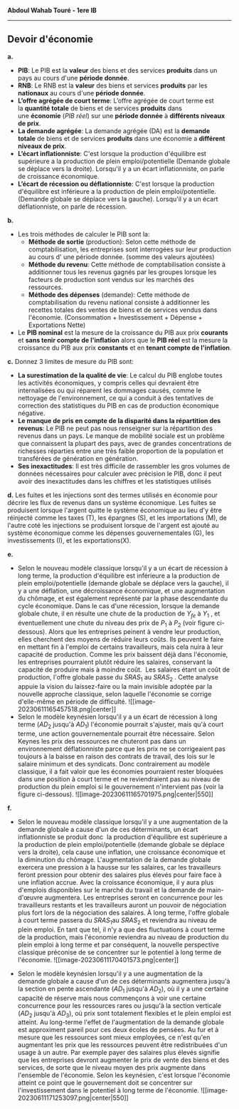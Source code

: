 **Abdoul Wahab Touré - 1ere IB**
***
## Devoir d'économie

**a.**
- **PIB**: Le PIB est la **valeur** des biens et des services **produits** dans un pays au cours d'une **période donnée**.
- **RNB**: Le RNB est la **valeur** des biens et services **produits** par les **nationaux** au cours d'une **période donnée**.
- **L’offre agrégée de court terme**: L’offre agrégée de court terme est la **quantité totale** de biens et de services **produits** dans une **économie** (_PIB réel_) sur une **période donnée** à **différents niveaux de prix**.
- **La demande agrégée**: La demande agrégée (DA) est la **demande totale** de biens et de services **produits** dans une économie a **différent niveaux de prix**.
- **L’écart inflationniste**: C'est lorsque la production d'équilibre est supérieure a la production de plein emploi/potentielle (Demande globale se déplace vers la droite). Lorsqu'il y a un écart inflationniste, on parle de croissance économique.
- **L’écart de récession ou déflationniste**: C'est lorsque la production d'équilibre est inférieure a la production de plein emploi/potentielle. (Demande globale se déplace vers la gauche). Lorsqu'il y a un écart déflationniste, on parle de récession.

**b.**
- Les trois méthodes de calculer le PIB sont la: 
	- **Méthode de sortie** (production): Selon cette méthode de comptabilisation, les entreprises sont interrogées sur leur production au cours d' une période donnée. (somme des valeurs ajoutées)
	- **Méthode du revenu**: Cette méthode de comptabilisation consiste à additionner tous les revenus gagnés par les groupes lorsque les facteurs de production sont vendus sur les marchés des ressources. 
	- **Méthode des dépenses** (demande): Cette méthode de comptabilisation du revenu national consiste à additionner les recettes totales des ventes de biens et de services vendus dans l'économie. (Consommation + Investissement + Dépense + Exportations Nette)
- Le **PIB nominal** est la mesure de la croissance du PIB aux prix **courants** et **sans tenir compte de l'inflation** alors que le **PIB réel** est la mesure la croissance du PIB aux prix **constants** et en **tenant compte de l'inflation**.

**c.**
Donnez 3 limites de mesure du PIB sont:
- **La surestimation de la qualité de vie**: Le calcul du PIB englobe toutes les activités économiques, y compris celles qui devraient être internalisées ou qui réparent les dommages causés, comme le nettoyage de l'environnement, ce qui a conduit à des tentatives de correction des statistiques du PIB en cas de production économique négative.
- **Le manque de pris en compte de la disparité dans la répartition des revenus**: Le PIB ne peut pas nous renseigner sur la répartition des revenus dans un pays. Le manque de mobilité sociale est un problème que connaissent la plupart des pays, avec de grandes concentrations de richesses réparties entre une très faible proportion de la population et transférées de génération en génération.
- **Ses inexactitudes**: Il est très difficile de rassembler les gros volumes de données nécessaires pour calculer avec précision le PIB, donc il peut avoir des inexactitudes dans les chiffres et les statistiques utilisés

**d.**
Les fuites et les injections sont des termes utilisés en économie pour décrire les flux de revenus dans un système économique. Les fuites  se produisent lorsque l'argent quitte le système économique au lieu d'y être réinjecté comme les taxes (T), les épargnes (S), et les importations (M), de l'autre coté les injections se produisent lorsque de l'argent est ajouté au système économique comme les dépenses gouvernementales (G), les investissements (I), et les exportations(X).

**e.**
- Selon le nouveau modèle classique lorsqu'il y a un écart de récession à long terme, la production d'équilibre est inférieure a la production de plein emploi/potentielle (demande globale se déplace vers la gauche), il y a une déflation, une décroissance économique, et une augmentation du chômage, et est également représenté par la phase descendante du cycle économique. Dans le cas d'une récession, lorsque la demande globale chute, il en résulte une chute de la production de $Y_{fe}$ à $Y_{1}$ , et éventuellement une chute du niveau des prix de $P_{1}$ à $P_{2}$ (voir figure ci-dessous). Alors que les entreprises peinent à vendre leur production, elles cherchent des moyens de réduire leurs coûts. Ils peuvent le faire en mettant fin à l'emploi de certains travailleurs, mais cela nuira à leur capacité de production. Comme les prix baissent déjà dans l'économie, les entreprises pourraient plutôt réduire les salaires, conservant la capacité de produire mais à moindre coût.  Les salaires étant un coût de production, l'offre globale passe du $SRAS_{1}$ au $SRAS_{2}$ . Cette analyse appuie la vision du laissez-faire ou la main invisible adoptée par la nouvelle approche classique, selon laquelle l'économie se corrige d'elle-même en période de difficulté.
![[image-20230611165457518.png|center]]
- Selon le modèle keynésien lorsqu'il y a un écart de récession à long terme ($AD_{2}$  jusqu'à $AD_{1}$) l'économie pourrait s'ajuster, mais qu'à court terme, une action gouvernementale pourrait être nécessaire. Selon Keynes les prix des ressources ne chuteront pas dans un environnement déflationniste parce que les prix ne se corrigeaient pas toujours à la baisse en raison des contrats de travail, des lois sur le salaire minimum et des syndicats. Donc contrairement au modèle classique, il a fait valoir que les économies pourraient rester bloquées dans une position à court terme et ne reviendraient pas au niveau de production du plein emploi si le gouvernement n'intervient pas (voir la figure ci-dessous). 
![[image-20230611165701975.png|center|550]]

**f.**
- Selon le nouveau modèle classique lorsqu'il y a une augmentation de la demande globale a cause d'un de ces déterminants, un écart inflationniste se produit donc  la production d'équilibre est supérieure a la production de plein emploi/potentielle (demande globale se déplace vers la droite), cela cause une inflation, une croissance économique et la diminution du chômage. L'augmentation de la demande globale exercera une pression à la hausse sur les salaires, car les travailleurs feront pression pour obtenir des salaires plus élevés pour faire face à une inflation accrue. Avec la croissance économique, il y aura plus d'emplois disponibles sur le marché du travail et la demande de main-d'œuvre augmentera. Les entreprises seront en concurrence pour les travailleurs restants et les travailleurs auront un pouvoir de négociation plus fort lors de la négociation des salaires. À long terme, l'offre globale à court terme passera du $SRAS_{1}$au $SRAS_{2}$ et reviendra au niveau de plein emploi. En tant que tel, il n'y a que des fluctuations à court terme de la production, mais l'économie reviendra au niveau de production du plein emploi à long terme et par conséquent, la nouvelle perspective classique préconise de se concentrer sur le potentiel à long terme de l'économie.
![[image-20230611170401573.png|center]]

- Selon le modèle keynésien lorsqu'il y a une augmentation de la demande globale a cause d'un de ces déterminants augmentera jusqu'à la section en pente ascendante  ($AD_{1}$  jusqu'à $AD_{2}$), où il y a une certaine capacité de réserve mais nous commençons à voir une certaine concurrence pour les ressources rares ou jusqu'à la section verticale  ($AD_{2}$  jusqu'à $AD_{3}$), où prix sont totalement flexibles et le plein emploi est atteint. Au long-terme l'effet de l'augmentation de la demande globale est approximent pareil pour ces deux écoles de pensées. Au fur et à mesure que les ressources sont mieux employées, ce n'est qu'en augmentant les prix que les ressources peuvent être redistribuées d'un usage à un autre. Par exemple payer des salaires plus élevés signifie que les entreprises devront augmenter le prix de vente des biens et des services, de sorte que le niveau moyen des prix augmente dans l'ensemble de l'économie. Selon les keynésien, c'est lorsque l'économie atteint ce point que le gouvernement doit se concentrer sur l'investissement dans le potentiel à long terme de l'économie.
![[image-20230611171253097.png|center|550]]

